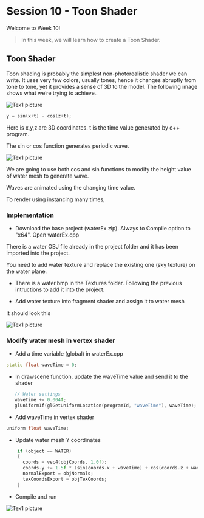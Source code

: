 # Session 10 - Toon Shader


Welcome to Week 10! 

> In this week, we will learn how to create a Toon Shader.

## Toon Shader

Toon shading is probably the simplest non-photorealistic shader we can write. 
It uses very few colors, usually tones, hence it changes abruptly from tone to tone, yet it provides a sense of 3D to the model. 
The following image shows what we’re trying to achieve..

 ![Tex1 picture](https://github.coventry.ac.uk/ac7020/212CR_TeachingMaterial/blob/master/Session%210/Readme%20Pictures/Example.JPG)

```C++
y = sin(x+t) - cos(z+t);
```

Here is x,y,z are 3D coordinates. t is the time value generated by c++ program.

The sin or cos function generates periodic wave.

 ![Tex1 picture](https://github.coventry.ac.uk/ac7020/212CR_TeachingMaterial/blob/master/Session%210/Readme%20Pictures/cos.png)

We are going to use both cos and sin functions to modify the height value of water mesh to generate wave.  
 
Waves are animated using the changing time value.

To render using instancing many times,


### Implementation

* Download the base project (waterEx.zip). Always to Compile option to "x64".  Open waterEx.cpp

There is a water OBJ file already in the project folder and it has been imported into the project.

You need to add water texture and replace the existing one (sky texture) on the water plane.

* There is a water.bmp in the Textures folder. Following the previous intructions to add it into the project.

* Add water texture into fragment shader and assign it to water mesh

It should look this

 ![Tex1 picture](https://github.coventry.ac.uk/ac7020/212CR_TeachingMaterial/blob/master/Session%210/Readme%20Pictures/waterTex.JPG)


### Modify water mesh in vertex shader

* Add a time variable (global) in waterEx.cpp

```C++
static float waveTime = 0;
```

* In drawscene function, update the waveTime value and send it to the shader

```C++
   // Water settings
   waveTime += 0.004f;
   glUniform1f(glGetUniformLocation(programId, "waveTime"), waveTime);
```

* Add waveTime in vertex shader

```C++
uniform float waveTime;
```

* Update water mesh Y coordinates

```C++
    if (object == WATER)
    {
      coords = vec4(objCoords, 1.0f);
      coords.y += 1.5f * (sin(coords.x + waveTime) + cos(coords.z + waveTime)) + 10.0f;
      normalExport = objNormals;
      texCoordsExport = objTexCoords;
    }
```


* Compile and run

 ![Tex1 picture](https://github.coventry.ac.uk/ac7020/212CR_TeachingMaterial/blob/master/Session%210/Readme%20Pictures/waterAnim.JPG)








